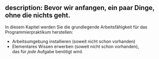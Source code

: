 description: Bevor wir anfangen, ein paar Dinge, ohne die nichts geht.
---
In diesem Kapitel werden Sie die grundlegende Arbeitsfähigkeit
für das Programmierpraktikum herstellen:

- Arbeitsumgebung installieren (soweit nicht schon vorhanden)
- Elementares Wissen erwerben (soweit nicht schon vorhanden),  
  das für _jede_ Aufgabe benötigt wird.
